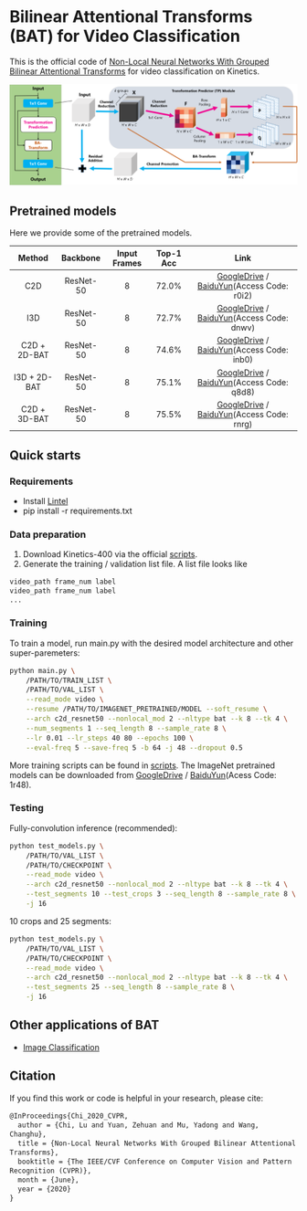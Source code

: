 # Bilinear Attentional Transforms (BAT) for Video Classification

This is the official code of [Non-Local Neural Networks With Grouped Bilinear Attentional Transforms](http://openaccess.thecvf.com/content_CVPR_2020/html/Chi_Non-Local_Neural_Networks_With_Grouped_Bilinear_Attentional_Transforms_CVPR_2020_paper.html) for video classification on Kinetics.

![](figure1.png)

## Pretrained models
Here we provide some of the pretrained models.

| Method | Backbone | Input Frames |Top-1 Acc| Link |
| :--: | :--: | :--: | :--: | :--: |
| C2D | ResNet-50 | 8 | 72.0% | [GoogleDrive](https://drive.google.com/file/d/1lH38bk2B8MVGS57uBVRJ4VP5OXMDVIvK/view?usp=sharing) / [BaiduYun](https://pan.baidu.com/s/1iqCYbl_7A659NEVpHz8cSQ)(Access Code: r0i2) |
| I3D | ResNet-50 | 8 | 72.7% | [GoogleDrive](https://drive.google.com/file/d/1LEc3X5sghJ0gDHHI30nolEFolY_C-Mzd/view?usp=sharing) / [BaiduYun](https://pan.baidu.com/s/1AJKmk9K5Jh5SzR45Y9jMfQ)(Access Code: dnwv) |
| C2D + 2D-BAT | ResNet-50 | 8 | 74.6% | [GoogleDrive](https://drive.google.com/file/d/15k2Qf2NPn9TWAH3CZwAtDMuCwgvfpw0i/view?usp=sharing) / [BaiduYun](https://pan.baidu.com/s/1u-hTUNGBg2bGs4fBhEw66w)(Access Code: inb0) |
| I3D + 2D-BAT | ResNet-50 | 8 | 75.1% | [GoogleDrive](https://drive.google.com/file/d/1RsexL9jE3-34CLo4ZK80gg2HZz1XcARo/view?usp=sharing) / [BaiduYun](https://pan.baidu.com/s/1vpkaAqphLu8cQVS1n9t7SA)(Access Code: q8d8) |
| C2D + 3D-BAT | ResNet-50 | 8 | 75.5% | [GoogleDrive](https://drive.google.com/file/d/1N1aTylbo2XkIeA7pGGo3E5FQNBAJCmy0/view?usp=sharing) / [BaiduYun](https://pan.baidu.com/s/1Kh0uhxTJiLDpe5juGtT93Q)(Access Code: rnrg) |

## Quick starts

### Requirements

- Install [Lintel](https://github.com/dukebw/lintel)
- pip install -r requirements.txt

### Data preparation
1. Download Kinetics-400 via the official [scripts](https://github.com/activitynet/ActivityNet/tree/master/Crawler/Kinetics).
2. Generate the training / validation list file. A list file looks like
```
video_path frame_num label
video_path frame_num label
...
```

### Training

To train a model, run main.py with the desired model architecture and other super-paremeters:

```bash
python main.py \
    /PATH/TO/TRAIN_LIST \
    /PATH/TO/VAL_LIST \
    --read_mode video \
    --resume /PATH/TO/IMAGENET_PRETRAINED/MODEL --soft_resume \
    --arch c2d_resnet50 --nonlocal_mod 2 --nltype bat --k 8 --tk 4 \
    --num_segments 1 --seq_length 8 --sample_rate 8 \
    --lr 0.01 --lr_steps 40 80 --epochs 100 \
    --eval-freq 5 --save-freq 5 -b 64 -j 48 --dropout 0.5
```

More training scripts can be found in [scripts](scripts). The ImageNet pretrained models can be downloaded from [GoogleDrive](https://drive.google.com/drive/folders/1KOOyftAAtP4YnCoZUdxel3LAjFdijqHv?usp=sharing) / [BaiduYun](https://pan.baidu.com/s/1Y_YtsE9DlFTq9JppKXXXPg)(Acess Code: 1r48).

### Testing

Fully-convolution inference (recommended):
```bash
python test_models.py \
    /PATH/TO/VAL_LIST \
    /PATH/TO/CHECKPOINT \
    --read_mode video \
    --arch c2d_resnet50 --nonlocal_mod 2 --nltype bat --k 8 --tk 4 \
    --test_segments 10 --test_crops 3 --seq_length 8 --sample_rate 8 \
    -j 16
```

10 crops and 25 segments:
```bash
python test_models.py \
    /PATH/TO/VAL_LIST \
    /PATH/TO/CHECKPOINT \
    --read_mode video \
    --arch c2d_resnet50 --nonlocal_mod 2 --nltype bat --k 8 --tk 4 \
    --test_segments 25 --seq_length 8 --sample_rate 8 \
    -j 16
```

## Other applications of BAT
* [Image Classification](https://github.com/BA-Transform/BAT-Image-Classification)

## Citation
If you find this work or code is helpful in your research, please cite:
````
@InProceedings{Chi_2020_CVPR,
  author = {Chi, Lu and Yuan, Zehuan and Mu, Yadong and Wang, Changhu},
  title = {Non-Local Neural Networks With Grouped Bilinear Attentional Transforms},
  booktitle = {The IEEE/CVF Conference on Computer Vision and Pattern Recognition (CVPR)},
  month = {June},
  year = {2020}
}
````
